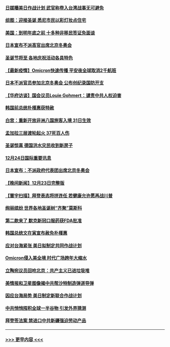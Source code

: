 #### [日媒曝美日作战计划 武官称卷入台湾战事无可避免](../pages/prog202/a103302661.md?t=12250800) 
#### [组图：迎接圣诞 悉尼市民以彩灯妆点住宅](../pages/prog202/a103301659.md?t=12250800) 
#### [美国：到明年底之前 十多种非移民签证免面谈](../pages/prog202/a103302438.md?t=12250800) 
#### [日本宣布不派高官出席北京冬奥会](../pages/prog202/a103302514.md?t=12250800) 
#### [圣诞节将至 各地庆祝活动各具特色](../pages/prog202/a103302502.md?t=12250800) 
#### [【最新疫情】Omicron快速传播 平安夜全球取消2千航班](../pages/prog202/a103302488.md?t=12250800) 
#### [日本不派官员参加北京冬奥会 公布创纪录国防开支](../pages/prog202/a103302493.md?t=12250800) 
#### [【华府访谈】国会议员Louie Gohmert：谴责中共人权迫害](../pages/prog202/a103302490.md?t=12250800) 
#### [韩国前总统朴槿惠获特赦](../pages/prog202/a103302444.md?t=12250800) 
#### [白宫：重新开放非洲八国旅客入境 31日生效](../pages/prog202/a103302393.md?t=12250800) 
#### [孟加拉三层渡轮起火 37死百人伤](../pages/prog202/a103302384.md?t=12250800) 
#### [圣诞惊喜 德国洪水灾民收到新房子](../pages/prog202/a103302310.md?t=12250800) 
#### [12月24日国际重要讯息](../pages/prog202/a103302265.md?t=12250800) 
#### [日本宣布：不派政府代表团出席北京冬奥会](../pages/prog202/a103302203.md?t=12250800) 
#### [【晚间新闻】12月23日完整版](../pages/prog202/a103301989.md?t=12250800) 
#### [【寰宇扫描】拜登表态将拼连任 若健康允许愿再战川普](../pages/prog202/a103301749.md?t=12250800) 
#### [绚丽缤纷 世界各地圣诞树“齐聚”莫斯科](../pages/prog202/a103301810.md?t=12250800) 
#### [第二款来了 默克新冠口服药获FDA批准](../pages/prog202/a103301778.md?t=12250800) 
#### [韩国总统文在寅宣布赦免朴槿惠](../pages/prog202/a103301942.md?t=12250800) 
#### [应对台海紧张 美日拟制定共同作战计划](../pages/prog202/a103301772.md?t=12250800) 
#### [Omicron侵入美全境 时代广场跨年大缩水](../pages/prog202/a103301837.md?t=12250800) 
#### [立陶宛议员回呛北京：共产主义已进垃圾堆](../pages/prog202/a103301789.md?t=12250800) 
#### [美情报和卫星图像揭中共帮沙特制造弹道导弹](../pages/prog202/a103301734.md?t=12250800) 
#### [因应台海局势 美日制定新联合作战计划](../pages/prog202/a103301695.md?t=12250800) 
#### [中共悄悄囤积全球一半谷物 引发外界猜测](../pages/prog202/a103301678.md?t=12250800) 
#### [拜登签法案 禁进口中共新疆强迫劳动产品](../pages/prog202/a103301625.md?t=12250800) 

----
#### [ >>> 更早内容 <<< ](../indexes/prog202-earlier.md)
